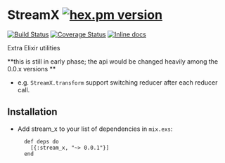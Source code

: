 # StreamX [![hex.pm version](https://img.shields.io/hexpm/v/stream_x.svg)](https://hex.pm/packages/stream_x)

[![Build Status](https://travis-ci.org/koyeung/stream_x.svg?branch=master)](https://travis-ci.org/koyeung/stream_x) 
[![Coverage Status](https://coveralls.io/repos/github/koyeung/stream_x/badge.svg?branch=master)](https://coveralls.io/github/koyeung/stream_x?branch=master)
[![Inline docs](http://inch-ci.org/github/koyeung/stream_x.svg)](http://inch-ci.org/github/koyeung/stream_x)

Extra Elixir utilities

**this is still in early phase; the api would be changed heavily among the 0.0.x versions **

* e.g. `StreamX.transform` support switching reducer after each reducer call.

## Installation

* Add stream_x to your list of dependencies in `mix.exs`:

        def deps do
          [{:stream_x, "~> 0.0.1"}]
        end

